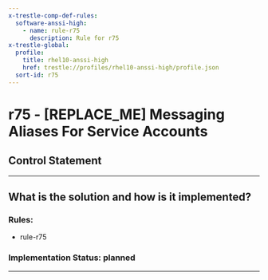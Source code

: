 ```yaml
---
x-trestle-comp-def-rules:
  software-anssi-high:
    - name: rule-r75
      description: Rule for r75
x-trestle-global:
  profile:
    title: rhel10-anssi-high
    href: trestle://profiles/rhel10-anssi-high/profile.json
  sort-id: r75
---
```


# r75 - \[REPLACE_ME\] Messaging Aliases For Service Accounts

## Control Statement

______________________________________________________________________

## What is the solution and how is it implemented?

<!-- For implementation status enter one of: implemented, partial, planned, alternative, not-applicable -->

<!-- Note that the list of rules under ### Rules: is read-only and changes will not be captured after assembly to JSON -->

<!-- Add control implementation description here for control: r75 -->

### Rules:

  - rule-r75

### Implementation Status: planned

______________________________________________________________________
